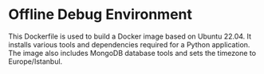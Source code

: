 # Offline Debug Environment

This Dockerfile is used to build a Docker image based on Ubuntu 22.04. It installs various tools and dependencies required for a Python application. The image also includes MongoDB database tools and sets the timezone to Europe/Istanbul.